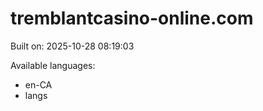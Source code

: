 # tremblantcasino-online.com



Built on: 2025-10-28 08:19:03

Available languages:
- en-CA
- langs
